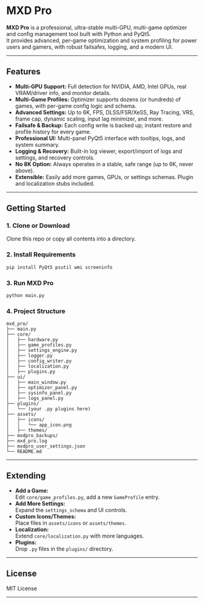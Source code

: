 # MXD Pro

**MXD Pro** is a professional, ultra-stable multi-GPU, multi-game optimizer and config management tool built with Python and PyQt5.  
It provides advanced, per-game optimization and system profiling for power users and gamers, with robust failsafes, logging, and a modern UI.

---

## Features

- **Multi-GPU Support:** Full detection for NVIDIA, AMD, Intel GPUs, real VRAM/driver info, and monitor details.
- **Multi-Game Profiles:** Optimizer supports dozens (or hundreds) of games, with per-game config logic and schema.
- **Advanced Settings:** Up to 6K, FPS, DLSS/FSR/XeSS, Ray Tracing, VRS, frame cap, dynamic scaling, input lag minimizer, and more.
- **Failsafe & Backup:** Each config write is backed up; instant restore and profile history for every game.
- **Professional UI:** Multi-panel PyQt5 interface with tooltips, logs, and system summary.
- **Logging & Recovery:** Built-in log viewer, export/import of logs and settings, and recovery controls.
- **No 8K Option:** Always operates in a stable, safe range (up to 6K, never above).
- **Extensible:** Easily add more games, GPUs, or settings schemas. Plugin and localization stubs included.

---

## Getting Started

### 1. Clone or Download

Clone this repo or copy all contents into a directory.

### 2. Install Requirements

```bash
pip install PyQt5 psutil wmi screeninfo
```

### 3. Run MXD Pro

```bash
python main.py
```

### 4. Project Structure

```
mxd_pro/
├── main.py
├── core/
│   ├── hardware.py
│   ├── game_profiles.py
│   ├── settings_engine.py
│   ├── logger.py
│   ├── config_writer.py
│   ├── localization.py
│   ├── plugins.py
├── ui/
│   ├── main_window.py
│   ├── optimizer_panel.py
│   ├── sysinfo_panel.py
│   ├── logs_panel.py
├── plugins/
│   └── (your .py plugins here)
├── assets/
│   ├── icons/
│   │   └── app_icon.png
│   ├── themes/
├── mxdpro_backups/
├── mxd_pro.log
├── mxdpro_user_settings.json
└── README.md
```

---

## Extending

- **Add a Game:**  
  Edit `core/game_profiles.py`, add a new `GameProfile` entry.
- **Add More Settings:**  
  Expand the `settings_schema` and UI controls.
- **Custom Icons/Themes:**  
  Place files in `assets/icons` or `assets/themes`.
- **Localization:**  
  Extend `core/localization.py` with more languages.
- **Plugins:**  
  Drop `.py` files in the `plugins/` directory.

---

## License

MIT License

---